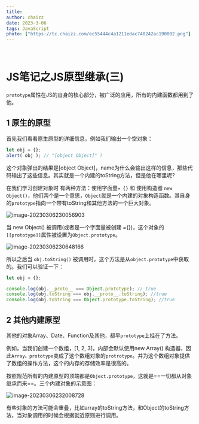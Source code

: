```yaml
---
title: 
author: chaizz
date: 2023-3-06
tags: JavaScript
photo: ["https://tc.chaizz.com/ec55444c4a1211edac740242ac190002.png"]
---
```


​         

<!--more-->

# JS笔记之JS原型继承(三)

`prototype`属性在JS的自身的核心部分，被广泛的应用，所有的内建函数都用到了他。

## 1 原生的原型

首先我们看看原生原型的详细信息，例如我们输出一个空对象：

```js
let obj = {};
alert( obj ); // "[object Object]" ?
```

这个对象弹出的结果是[object Object]，name为什么会输出这样的信息，那些代码输出了这些信息。其实就是一个内建的toString方法，但是他在哪里呢?

在我们学习创建对象时 有两种方法：使用字面量`= {}` 和 使用构造器 `new Object()`，他们两个是一个意思，`Object`就是一个内建的对象构造函数。其自身的`prototype`指向一个带有toString和其他方法的一个巨大对象。

![image-20230306230056903](https://tc.chaizz.com/tc/image-20230306230056903.png)

当 new Object() 被调用(或者是一个字面量被创建 ={})，这个对象的`[[prototype]]`属性被设置为`Object.prototype`。

![image-20230306230648166](https://tc.chaizz.com/tc/image-20230306230648166.png)

所以之后当 `obj.toString()` 被调用时，这个方法是从`object.prototype`中获取的。我们可以验证一下：

```js
let obj = {};

console.log(obj.__proto__ === Object.prototype); // true
console.log(obj.toString === obj.__proto__.toString); //true
console.log(obj.toString === Object.prototype.toString); //true
```



## 2 其他内建原型

其他的对象Array、Date、Function及其他，都早`prototype`上挂在了方法。

例如，当我们创建一个数组，[1, 2, 3]，内部会默认使用new Array() 构造器，因此`Array。prototype`变成了这个数组对象的`protrotype`。并为这个数组对象提供了数组的操作方法，这个的内存的存储效率是很高的。

按照规范所有的内建原型的顶端都是`Object.prototype`，这就是==一切都从对象继承而来==。三个内建对象的示意图：

![image-20230306232008728](https://tc.chaizz.com/tc/image-20230306232008728.png)



有些对象的方法可能会重叠，比如array的toString方法，和Object的toString方法，当对象调用的时候会根据就近原则进行调用。



















